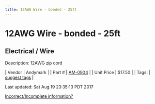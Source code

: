```yaml
---
title: 12AWG Wire - bonded - 25ft
---
```


# 12AWG Wire - bonded - 25ft
## Electrical / Wire
Description: 	12AWG zip cord 

| Vendor | Andymark | 
| Part # | [AM-0904](http://www.andymark.com/product-p/am-0904.htm) | 
| Unit Price | $17.50 | 
| Tags: | [suggest tags](https://docs.google.com/forms/d/e/1FAIpQLSeWyY8v3RgOty-MyWmh9U0iivNYN_molChYyS-0U-o-kOAv_g/viewform) | 

Last updated: Sat Aug 19 23:35:13 PDT 2017

 [Incorrect/Incomplete information?](https://docs.google.com/forms/d/e/1FAIpQLSeWyY8v3RgOty-MyWmh9U0iivNYN_molChYyS-0U-o-kOAv_g/viewform)